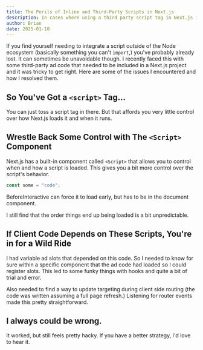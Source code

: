 ```yaml
---
title: The Perils of Inline and Third-Party Scripts in Next.js
description: In cases where using a third party script tag in Next.js is unavoidable, be aware of these potential stumbling blocks.
author: Brian
date: 2025-01-10
---
```


If you find yourself needing to integrate a script outside of the Node ecosystem (basically something you can't `import`,) you've probably already lost. It can sometimes be unavoidable though. I recently faced this with some third-party ad code that needed to be included in a Next.js project and it was tricky to get right. Here are some of the issues I encountered and how I resolved them.

## So You've Got a `<script>` Tag...

You can just toss a script tag in there. But that affords you very little control over how Next.js loads it and when it runs.

## Wrestle Back Some Control with The `<Script>` Component

Next.js has a built-in component called `<Script>` that allows you to control when and how a script is loaded. This gives you a bit more control over the script's behavior.

```jsx
const some = "code";
```

BeforeInteractive can force it to load early, but has to be in the document component.

I still find that the order things end up being loaded is a bit unpredictable.

## If Client Code Depends on These Scripts, You're in for a Wild Ride

I had variable ad slots that depended on this code. So I needed to know for sure within a specific component that the ad code had loaded so I could register slots. This led to some funky things with hooks and quite a bit of trial and error.

Also needed to find a way to update targeting during client side routing (the code was written assuming a full page refresh.) Listening for router events made this pretty straightforward.

## I always could be wrong.

It worked, but still feels pretty hacky. If you have a better strategy, I'd love to hear it.
